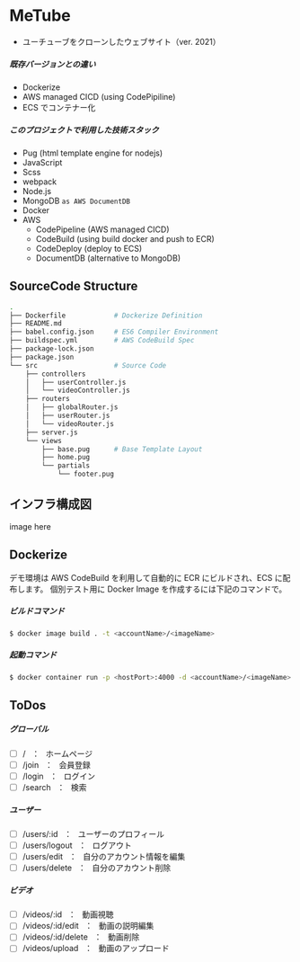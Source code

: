 # MeTube

- ユーチューブをクローンしたウェブサイト（ver. 2021）

##### 既存バージョンとの違い

- Dockerize
- AWS managed CICD (using CodePipiline)
- ECS でコンテナー化

##### このプロジェクトで利用した技術スタック

- Pug (html template engine for nodejs)
- JavaScript
- Scss
- webpack
- Node.js
- MongoDB `as AWS DocumentDB`
- Docker
- AWS
  - CodePipeline (AWS managed CICD)
  - CodeBuild (using build docker and push to ECR)
  - CodeDeploy (deploy to ECS)
  - DocumentDB (alternative to MongoDB)

## SourceCode Structure

```bash
.
├── Dockerfile            # Dockerize Definition
├── README.md
├── babel.config.json     # ES6 Compiler Environment
├── buildspec.yml         # AWS CodeBuild Spec
├── package-lock.json
├── package.json
└── src                   # Source Code
    ├── controllers
    │   ├── userController.js
    │   └── videoController.js
    ├── routers
    │   ├── globalRouter.js
    │   ├── userRouter.js
    │   └── videoRouter.js
    ├── server.js
    └── views
        ├── base.pug      # Base Template Layout
        ├── home.pug
        └── partials
            └── footer.pug
```

## インフラ構成図

image here

## Dockerize

デモ環境は AWS CodeBuild を利用して自動的に ECR にビルドされ、ECS に配布します。
個別テスト用に Docker Image を作成するには下記のコマンドで。

##### ビルドコマンド

```bash
$ docker image build . -t <accountName>/<imageName>
```

##### 起動コマンド

```bash
$ docker container run -p <hostPort>:4000 -d <accountName>/<imageName>
```

## ToDos

##### グローバル

- [ ] / &ensp;：&ensp; ホームページ
- [ ] /join &ensp;：&ensp; 会員登録
- [ ] /login &ensp;：&ensp; ログイン
- [ ] /search &ensp;：&ensp; 検索

##### ユーザー

- [ ] /users/:id &ensp;：&ensp; ユーザーのプロフィール
- [ ] /users/logout &ensp;：&ensp; ログアウト
- [ ] /users/edit &ensp;：&ensp; 自分のアカウント情報を編集
- [ ] /users/delete &ensp;：&ensp; 自分のアカウント削除

##### ビデオ

- [ ] /videos/:id &ensp;：&ensp; 動画視聴
- [ ] /videos/:id/edit &ensp;：&ensp; 動画の説明編集
- [ ] /videos/:id/delete &ensp;：&ensp; 動画削除
- [ ] /videos/upload &ensp;：&ensp; 動画のアップロード
